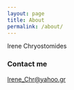 ```yaml
---
layout: page
title: About
permalink: /about/
---
```


Irene Chryostomides

### Contact me

[Irene_Chr@yahoo.gr](Irene_Chr@yahoo.gr)
